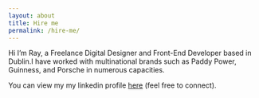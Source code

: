 ```yaml
---
layout: about
title: Hire me
permalink: /hire-me/
---
```

Hi I’m Ray, a Freelance Digital Designer and Front-End Developer based in Dublin.I have worked with multinational brands such as Paddy Power, Guinness, and Porsche in numerous capacities.

You can view my my linkedin profile [here](http://ie.linkedin.com/in/oneillray) (feel free to connect).
